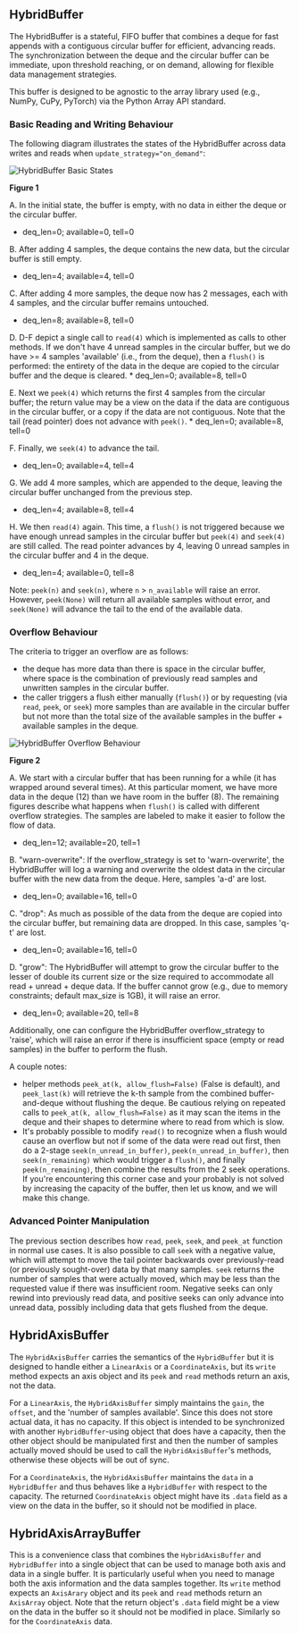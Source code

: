 ## HybridBuffer

The HybridBuffer is a stateful, FIFO buffer that combines a deque for fast appends with a contiguous circular buffer for efficient, advancing reads. The synchronization between the deque and the circular buffer can be immediate, upon threshold reaching, or on demand, allowing for flexible data management strategies.

This buffer is designed to be agnostic to the array library used (e.g., NumPy, CuPy, PyTorch) via the Python Array API standard.

### Basic Reading and Writing Behaviour

The following diagram illustrates the states of the HybridBuffer across data writes and reads when `update_strategy="on_demand"`:

![HybridBuffer Basic States](img/HybridBufferBasic.svg)

**Figure 1**

A. In the initial state, the buffer is empty, with no data in either the deque or the circular buffer.
   * deq_len=0; available=0, tell=0

B. After adding 4 samples, the deque contains the new data, but the circular buffer is still empty.
   * deq_len=4; available=4, tell=0

C. After adding 4 more samples, the deque now has 2 messages, each with 4 samples, and the circular buffer remains untouched.
   * deq_len=8; available=8, tell=0

D. D-F depict a single call to `read(4)` which is implemented as calls to other methods. If we don't have 4 unread samples in the circular buffer, but we do have >= 4 samples 'available' (i.e., from the deque), then a `flush()` is performed: the entirety of the data in the deque are copied to the circular buffer and the deque is cleared.
    * deq_len=0; available=8, tell=0

E. Next we `peek(4)` which returns the first 4 samples from the circular buffer; the return value may be a view on the data if the data are contiguous in the circular buffer, or a copy if the data are not contiguous. Note that the tail (read pointer) does not advance with `peek()`.
    * deq_len=0; available=8, tell=0

F. Finally, we `seek(4)` to advance the tail.
   * deq_len=0; available=4, tell=4

G. We add 4 more samples, which are appended to the deque, leaving the circular buffer unchanged from the previous step.
   * deq_len=4; available=8, tell=4

H. We then `read(4)` again. This time, a `flush()` is not triggered because we have enough unread samples in the circular buffer but `peek(4)` and `seek(4)` are still called. The read pointer advances by 4, leaving 0 unread samples in the circular buffer and 4 in the deque.
   * deq_len=4; available=0, tell=8

Note: `peek(n)` and `seek(n)`, where `n` > `n_available` will raise an error. However, `peek(None)` will return all available samples without error, and `seek(None)` will advance the tail to the end of the available data.

### Overflow Behaviour

The criteria to trigger an overflow are as follows:
* the deque has more data than there is space in the circular buffer, where space is the combination of previously read samples and unwritten samples in the circular buffer.
* the caller triggers a flush either manually (`flush()`) or by requesting (via `read`, `peek`, or `seek`) more samples than are available in the circular buffer but not more than the total size of the available samples in the buffer + available samples in the deque.

![HybridBuffer Overflow Behaviour](img/HybridBufferOverflow.svg)

**Figure 2**

A. We start with a circular buffer that has been running for a while (it has wrapped around several times). At this particular moment, we have more data in the deque (12) than we have room in the buffer (8). The remaining figures describe what happens when `flush()` is called with different overflow strategies. The samples are labeled to make it easier to follow the flow of data.
   * deq_len=12; available=20, tell=1

B. "warn-overwrite": If the overflow_strategy is set to 'warn-overwrite', the HybridBuffer will log a warning and overwrite the oldest data in the circular buffer with the new data from the deque. Here, samples 'a-d' are lost.
   * deq_len=0; available=16, tell=0

C. "drop": As much as possible of the data from the deque are copied into the circular buffer, but remaining data are dropped. In this case, samples 'q-t' are lost.
   * deq_len=0; available=16, tell=0

D. "grow": The HybridBuffer will attempt to grow the circular buffer to the lesser of double its current size or the size required to accommodate all read + unread + deque data. If the buffer cannot grow (e.g., due to memory constraints; default max_size is 1GB), it will raise an error.
   * deq_len=0; available=20, tell=8

Additionally, one can configure the HybridBuffer overflow_strategy to 'raise', which will raise an error if there is insufficient space (empty or read samples) in the buffer to perform the flush.

A couple notes:

* helper methods `peek_at(k, allow_flush=False)` (False is default), and `peek_last(k)` will retrieve the k-th sample from the combined buffer-and-deque without flushing the deque. Be cautious relying on repeated calls to `peek_at(k, allow_flush=False)` as it may scan the items in the deque and their shapes to determine where to read from which is slow.
* It's probably possible to modify `read()` to recognize when a flush would cause an overflow but not if some of the data were read out first, then do a 2-stage `seek(n_unread_in_buffer)`, `peek(n_unread_in_buffer)`, then `seek(n_remaining)` which would trigger a `flush()`, and finally `peek(n_remaining)`, then combine the results from the 2 seek operations. If you're encountering this corner case and your probably is not solved by increasing the capacity of the buffer, then let us know, and we will make this change. 

### Advanced Pointer Manipulation

The previous section describes how `read`, `peek`, `seek`, and `peek_at` function in normal use cases. It is also possible to call `seek` with a negative value, which will attempt to move the tail pointer backwards over previously-read (or previously sought-over) data by that many samples. `seek` returns the number of samples that were actually moved, which may be less than the requested value if there was insufficient room. Negative seeks can only rewind into previously read data, and positive seeks can only advance into unread data, possibly including data that gets flushed from the deque.

## HybridAxisBuffer

The `HybridAxisBuffer` carries the semantics of the `HybridBuffer` but it is designed to handle either a `LinearAxis` or a `CoordinateAxis`, but its `write` method expects an axis object and its `peek` and `read` methods return an axis, not the data.

For a `LinearAxis`, the `HybridAxisBuffer` simply maintains the `gain`, the `offset`, and the 'number of samples available'. Since this does not store actual data, it has no capacity. If this object is intended to be synchronized with another `HybridBuffer`-using object that does have a capacity, then the other object should be manipulated first and then the number of samples actually moved should be used to call the `HybridAxisBuffer`'s methods, otherwise these objects will be out of sync.

For a `CoordinateAxis`, the `HybridAxisBuffer` maintains the `data` in a `HybridBuffer` and thus behaves like a `HybridBuffer` with respect to the capacity. The returned `CoordinateAxis` object might have its `.data` field as a view on the data in the buffer, so it should not be modified in place.

## HybridAxisArrayBuffer

This is a convenience class that combines the `HybridAxisBuffer` and `HybridBuffer` into a single object that can be used to manage both axis and data in a single buffer. It is particularly useful when you need to manage both the axis information and the data samples together. Its `write` method expects an `AxisArary` object and its `peek` and `read` methods return an `AxisArray` object. Note that the return object's `.data` field might be a view on the data in the buffer so it should not be modified in place. Similarly so for the `CoordinateAxis` data.
